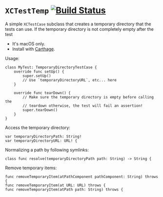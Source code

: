 # `XCTestTemp` [![Build Status](https://travis-ci.org/robenkleene/XCTestTemp.svg?branch=master)](https://travis-ci.org/robenkleene/XCTestTemp)

A simple `XCTestCase` subclass that creates a temporary directory that the tests can use. If the temporary directory is not completely empty after the test 

* It's macOS only.
* Install with [Carthage](https://github.com/Carthage/Carthage).

Usage:

	class MyTest: TemporaryDirectoryTestCase {
		override func setUp() {
			super.setUp()
			// Use `temporaryDirectoryURL`, etc... here
		}

		override func tearDown() {
			// Make sure the temporary directory is empty before calling the
			// teardown otherwise, the test will fail an assertion!
			super.tearDown()
		}
	}
 
Access the temporary directory:

    var temporaryDirectoryPath: String!
    var temporaryDirectoryURL: URL! {

Normalizing a path by following symlinks:

	class func resolve(temporaryDirectoryPath path: String) -> String {

Remove temporary items:

	func removeTemporaryItem(atPathComponent pathComponent: String) throws {
	func removeTemporaryItem(at URL: URL) throws {
	func removeTemporaryItem(atPath path: String) throws {

